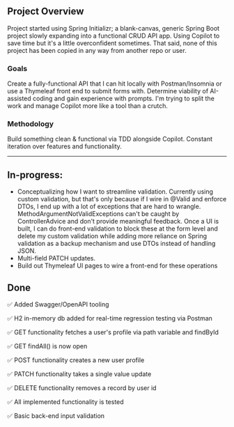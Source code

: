 ## Project Overview

Project started using Spring Initializr; a blank-canvas, generic Spring Boot project slowly expanding into a functional CRUD API app. Using Copilot to save time but it's a little overconfident sometimes. That said, none of this project has been copied in any way from another repo or user.

### Goals

Create a fully-functional API that I can hit locally with Postman/Insomnia or use a Thymeleaf front end to submit forms with. Determine viability of AI-assisted coding and gain experience with prompts. I'm trying to split the work and manage Copilot more like a tool than a crutch.

### Methodology

Build something clean & functional via TDD alongside Copilot. Constant iteration over features and functionality.

---------------------------------------------------------------------------------------------------------------------------------------------------------------------

## In-progress:
- Conceptualizing how I want to streamline validation. Currently using custom validation, but that's only because if I wire in @Valid and enforce DTOs, I end up with a lot of exceptions that are hard to wrangle. MethodArgumentNotValidExceptions can't be caught by ControllerAdvice and don't provide meaningful feedback. Once a UI is built, I can do front-end validation to block these at the form level and delete my custom validation while adding more reliance on Spring validation as a backup mechanism and use DTOs instead of handling JSON.
- Multi-field PATCH updates.
- Build out Thymeleaf UI pages to wire a front-end for these operations


## Done
✅ Added Swagger/OpenAPI tooling

✅ H2 in-memory db added for real-time regression testing via Postman

✅ GET functionality fetches a user's profile via path variable and findById

✅ GET findAll() is now open

✅ POST functionality creates a new user profile

✅ PATCH functionality takes a single value update

✅ DELETE functionality removes a record by user id

✅ All implemented functionality is tested

✅ Basic back-end input validation
